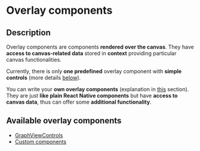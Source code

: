 # Overlay components

## Description

Overlay components are components **rendered over the canvas**. They have **access to canvas-related data** stored in **context** providing particular canvas functionalities.

Currently, there is only **one predefined** overlay component with **simple controls** (more details [below](pages/components/overlay?id=graphviewcontrols)).

You can write your **own overlay components** (explanation in [this](pages/components/overlay?id=custom-components) section). They are just **like plain React Native components** but have **access to canvas data**, thus can offer some **additional functionality**.

## Available overlay components

- [GraphViewControls](pages/components/overlay/controls)
- [Custom components](pages/components/overlay/custom)
